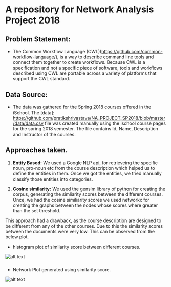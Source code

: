 # A repository for Network Analysis Project 2018

## Problem Statement: 
* The Common Workflow Language (CWL)(https://github.com/common-workflow-language/), is a way to describe command line tools and connect them together to create workflows. Because CWL is a specification and not a specific piece of software, tools and workflows described using CWL are portable across a variety of platforms that support the CWL standard. 

## Data Source:
* The data was gathered for the Spring 2018 courses offered in the iSchool. The [data]: https://github.com/pratikshrivastava/NA_PROJECT_SP2018/blob/master/data/data.csv file was created manually using the ischool course pages for the spring 2018 semester. The file contains Id, Name, Description and Instructor of the courses. 


## Approaches taken. 
1. **Entity Based:** We used a Google NLP api, for retrieveing the specific noun, pro-noun etc from the course description which helped us to define the entities in them. Once we got the entities, we tried manually classify those entities into categories. 

2. **Cosine similarity:** We used the gensim library of python for creating the corpus, generating the simliarity scores between the different courses. Once, we had the cosine similiarity scores we used networkx for creating the graphs between the nodes whose scores where greater than the set threshold. 

This approach had a drawback, as the course description are designed to be different from any of the other courses. Due to this the similarity scores between the documents were very low. This can be observed from the below plot. 

* histogram plot of similarity score between different courses.  

![alt text](https://github.com/pratikshrivastava/NA_PROJECT_SP2018/blob/master/images/hist_sim_measure.png)

### 
	
* Network Plot generated using similarity score.

![alt text](https://github.com/pratikshrivastava/NA_PROJECT_SP2018/blob/master/images/network_sim.png)

###




